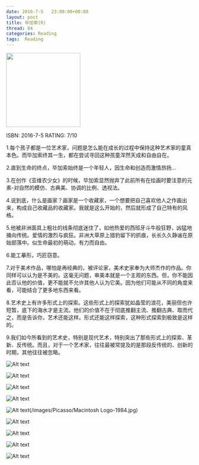 ```yaml
---
date: 2016-7-5   23:00:00+00:00
layout: post
title: 毕加索(R)
thread: 84
categories: Reading
tags:  Reading
---
```


<img src="/images/Picasso/Cover.JPG" width="200" />

ISBN: 2016-7-5 RATING: 7/10

1.每个孩子都是一位艺术家，问题是怎么能在成长的过程中保持这种艺术家的童真本色。而毕加索终其一生，都在尝试寻回这种孩童浑然天成和自由自在。

2.直到生命的终点，毕加索始终是一个年轻人，因生命和创造而激情昂扬...

3.在创作《亚维农少女》的时候，毕加索显然抛弃了此前所有在绘画时要注意的元素-对自然的模仿、古典美、协调的比例、透视法。

4.说到底，什么是画家？画家是一个收藏家，一个想要把自己喜欢他人之作画出来，构成自己收藏品的收藏家。我就是这么开始的，然后就形成了自己特有的风格。

5.他被非洲面具上粗壮的线条彻底迷住了，如他热爱的西班牙斗牛般狂野，凶猛地捅向传统。爱情的激烈与疯狂。非洲大草原上猎豹留下的抓痕，长长久久静谧在原始部落中。似生命最初的萌动，有力而自由。

6.能工摹形，巧匠窃意。

7.对于美术作品，哪怕是再经典的，被评论家，美术史家奉为大师杰作的作品。你同样可以认为是不美的。这毫无问题，审美本就是一个主观的东西。但，你不能因此否认他的价值，更不能就不允许其他人认为它美。因为他们可能从不同的角度来看，可能结合了更多地东西来看。

8.艺术史上有许多形式上的探索。这些形式上的探索犹如晶莹的浪花，美丽但也许短暂，底下的海水才是主流。他们的价值不在于彻底推翻主流、推翻古典、取而代之，而是告诉你，艺术还能这样。形式还能这样探索，这种形式探索到极致是这样的。

9.我们如今所看到的艺术史，特别是现代艺术，特别突出了那些形式上的探索、革新、反传统。而且，对于一个艺术家，往往最被常提及的是那段反传统的、创新的时期，其他往往被忽略。

![Alt text][image-1]

![Alt text][image-2]

![Alt text][image-3]

![Alt text][image-4]

![Alt text]()(/images/Picasso/Macintosh Logo-1984.jpg)

![Alt text][image-5]

![Alt text][image-6]

![Alt text][image-7]

![Alt text][image-8]




[image-1]:	/images/Picasso/produce-like-picasso-mastering-design-delivery-sxsw-46-1024.jpg
[image-2]:	/images/Picasso/produce-like-picasso-mastering-design-delivery-sxsw-48-1024.jpg
[image-3]:	/images/Picasso/produce-like-picasso-mastering-design-delivery-sxsw-49-1024.jpg
[image-4]:	/images/Picasso/produce-like-picasso-mastering-design-delivery-sxsw-30-1024.jpg
[image-5]:	/images/Picasso/%E6%8B%BF%E7%83%9F%E6%96%97%E7%9A%84%E7%94%B7%E5%AD%A9.jpg
[image-6]:	/images/Picasso/%E6%AF%95%E5%8A%A0%E7%B4%A21.jpg
[image-7]:	/images/Picasso/%E6%AF%95%E5%8A%A0%E7%B4%A2%E7%9A%84%E7%A7%98%E5%AF%86.jpg
[image-8]:	/images/Picasso/%E7%89%9B.jpeg